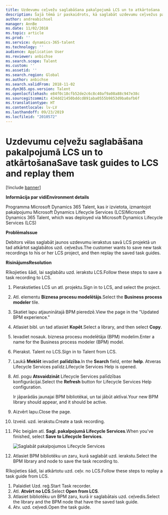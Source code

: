 ```yaml
---
title: Uzdevumu ceļvežu saglabāšana pakalpojumā LCS un to atkārtošana
description: Šajā tēmā ir paskaidrots, kā saglabāt uzdevumu ceļvežus pakalpojumā Microsoft Dynamics Lifecycle Services (LCS) un pēc tam tos atkārtoti skatīt.
author: andreabichsel
manager: AnnBe
ms.date: 11/02/2018
ms.topic: article
ms.prod: ''
ms.service: dynamics-365-talent
ms.technology: ''
audience: Application User
ms.reviewer: anbichse
ms.search.scope: Talent
ms.custom: ''
ms.assetid: ''
ms.search.region: Global
ms.author: anbichse
ms.search.validFrom: 2018-11-02
ms.dyn365.ops.version: Talent
ms.openlocfilehash: e84f0c18cfb52de2c6c8c40af9a08a88c947e38c
ms.sourcegitcommit: 434dd21450bddcd891aba0555b9853d9ba0afb6f
ms.translationtype: HT
ms.contentlocale: lv-LV
ms.lasthandoff: 09/23/2019
ms.locfileid: "2010572"
---
```

# <a name="save-task-guides-to-lcs-and-replay-them"></a><span data-ttu-id="447b8-103">Uzdevumu ceļvežu saglabāšana pakalpojumā LCS un to atkārtošana</span><span class="sxs-lookup"><span data-stu-id="447b8-103">Save task guides to LCS and replay them</span></span>

[!include [banner](includes/banner.md)]

<span data-ttu-id="447b8-104">**Informācija par vidi**</span><span class="sxs-lookup"><span data-stu-id="447b8-104">**Environment details**</span></span> 

<span data-ttu-id="447b8-105">Programma Microsoft Dynamics 365 Talent, kas ir izvietota, izmantojot pakalpojumu Microsoft Dynamics Lifecycle Services (LCS)</span><span class="sxs-lookup"><span data-stu-id="447b8-105">Microsoft Dynamics 365 Talent, which was deployed via Microsoft Dynamics Lifecycle Services (LCS)</span></span>

<span data-ttu-id="447b8-106">**Problēma**</span><span class="sxs-lookup"><span data-stu-id="447b8-106">**Issue**</span></span>

<span data-ttu-id="447b8-107">Debitors vēlas saglabāt jaunos uzdevumu ierakstus savā LCS projektā un tad atkārtot saglabātos uzd. ceļvežus.</span><span class="sxs-lookup"><span data-stu-id="447b8-107">The customer wants to save new task recordings to his or her LCS project, and then replay the saved task guides.</span></span>

<span data-ttu-id="447b8-108">**Risinājums**</span><span class="sxs-lookup"><span data-stu-id="447b8-108">**Resolution**</span></span>

<span data-ttu-id="447b8-109">Rīkojieties šādi, lai saglabātu uzd. ierakstu LCS.</span><span class="sxs-lookup"><span data-stu-id="447b8-109">Follow these steps to save a task recording to LCS.</span></span>

1. <span data-ttu-id="447b8-110">Pierakstieties LCS un atl. projektu.</span><span class="sxs-lookup"><span data-stu-id="447b8-110">Sign in to LCS, and select the project.</span></span>
2. <span data-ttu-id="447b8-111">Atl. elementu **Biznesa procesu modelētājs**.</span><span class="sxs-lookup"><span data-stu-id="447b8-111">Select the **Business process modeler** tile.</span></span>
3. <span data-ttu-id="447b8-112">Skatiet lapu atjauninātajā BPM pieredzē.</span><span class="sxs-lookup"><span data-stu-id="447b8-112">View the page in the "Updated BPM experience."</span></span>
4. <span data-ttu-id="447b8-113">Atlasiet bibl. un tad atlasiet **Kopēt**.</span><span class="sxs-lookup"><span data-stu-id="447b8-113">Select a library, and then select **Copy**.</span></span>
5. <span data-ttu-id="447b8-114">Ievadiet nosauk. biznesa procesu modelētāja (BPM) modelim.</span><span class="sxs-lookup"><span data-stu-id="447b8-114">Enter a name for the Business process modeler (BPM) model.</span></span>
6. <span data-ttu-id="447b8-115">Pierakst. Talent no LCS.</span><span class="sxs-lookup"><span data-stu-id="447b8-115">Sign in to Talent from LCS.</span></span>
7. <span data-ttu-id="447b8-116">Laukā **Meklēt** ievadiet **palīdzība**.</span><span class="sxs-lookup"><span data-stu-id="447b8-116">In the **Search** field, enter **help**.</span></span> <span data-ttu-id="447b8-117">Atveras Lifecycle Services palīdz.</span><span class="sxs-lookup"><span data-stu-id="447b8-117">Lifecycle Services Help is opened.</span></span>
8. <span data-ttu-id="447b8-118">Atl. pogu **Atsvaidzināt** Lifecycle Services palīdzības konfigurācijai.</span><span class="sxs-lookup"><span data-stu-id="447b8-118">Select the **Refresh** button for Lifecycle Services Help configuration.</span></span>

    <span data-ttu-id="447b8-119">Ir jāparādās jaunajai BPM bibliotēkai, un tai jābūt aktīvai.</span><span class="sxs-lookup"><span data-stu-id="447b8-119">Your new BPM library should appear, and it should be active.</span></span>

9. <span data-ttu-id="447b8-120">Aizvērt lapu.</span><span class="sxs-lookup"><span data-stu-id="447b8-120">Close the page.</span></span>
10. <span data-ttu-id="447b8-121">Izveid. uzd. ierakstu.</span><span class="sxs-lookup"><span data-stu-id="447b8-121">Create a task recording.</span></span>
11. <span data-ttu-id="447b8-122">Pēc beigām atl. **Sagl. pakalpojumā Lifecycle Services**.</span><span class="sxs-lookup"><span data-stu-id="447b8-122">When you've finished, select **Save to Lifecycle Services**.</span></span>

    ![Saglabāt pakalpojumos Lifecycle Services](media/task-guides.png)

12. <span data-ttu-id="447b8-124">Atlasiet BPM bibliotēku un zaru, kurā saglabāt uzd. ierakstu.</span><span class="sxs-lookup"><span data-stu-id="447b8-124">Select the BPM library and node to save the task recording to.</span></span>

<span data-ttu-id="447b8-125">Rīkojieties šādi, lai atkārtotu uzd. ceļv. no LCS.</span><span class="sxs-lookup"><span data-stu-id="447b8-125">Follow these steps to replay a task guide from LCS.</span></span>

1. <span data-ttu-id="447b8-126">Palaidiet Uzd. reģ.</span><span class="sxs-lookup"><span data-stu-id="447b8-126">Start Task recorder.</span></span>
2. <span data-ttu-id="447b8-127">Atl. **Atvērt no LCS**.</span><span class="sxs-lookup"><span data-stu-id="447b8-127">Select **Open from LCS**.</span></span>
3. <span data-ttu-id="447b8-128">Atlasiet bibliotēku un BPM zaru, kurā ir saglabātais uzd. ceļvedis.</span><span class="sxs-lookup"><span data-stu-id="447b8-128">Select the library and the BPM node that have the saved task guide.</span></span>
4. <span data-ttu-id="447b8-129">Atv. uzd. ceļvedi.</span><span class="sxs-lookup"><span data-stu-id="447b8-129">Open the task guide.</span></span>
